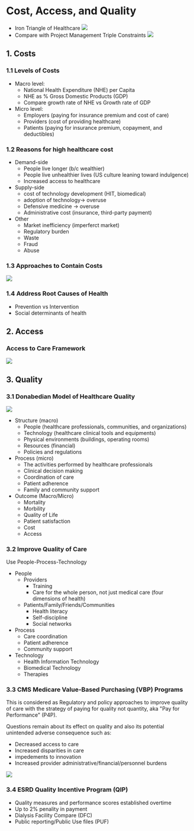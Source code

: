# Cost, Access, and Quality
- Iron Triangle of Healthcare
![](../images/Iron_Triangle_of_Healthcare.png)
- Compare with Project Management Triple Constraints
![](../images/PM-Triple-Constraints.jpg)

## 1. Costs

### 1.1 Levels of Costs
- Macro level: 
    - National Health Expenditure (NHE) per Capita
    - NHE as % Gross Domestic Products (GDP) 
    - Compare growth rate of NHE vs Growth rate of GDP
- Micro level:
    - Employers (paying for insurance premium and cost of care)
    - Providers (cost of providing healthcare)
    - Patients (paying for insurance premium, copayment, and deductibles)

### 1.2 Reasons for high healthcare cost
- Demand-side
    - People live longer (b/c wealthier)
    - People live unhealthier lives (US culture leaning toward indulgence)
    - Increased access to healthcare
- Supply-side
    - cost of technology development (HIT, biomedical)
    - adoption of technology-> overuse
    - Defensive medicine -> overuse
    - Administrative cost (insurance, third-party payment)
- Other
    - Market inefficiency (imperferct market)
    - Regulatory burden
    - Waste
    - Fraud
    - Abuse   

### 1.3 Approaches to Contain Costs
![](../images/cost_containment.jpg)

### 1.4 Address Root Causes of Health 
- Prevention vs Intervention 
- Social determinants of health

## 2. Access

### Access to Care Framework
![](../images/Access_to_Care_Framework.jpg)

## 3. Quality

### 3.1 Donabedian Model of Healthcare Quality
![](../images/donabedian_model.png)

- Structure (macro)
    - People (healthcare professionals, communities, and organizations)
    - Technology (healthcare clinical tools and equipments)
    - Physical environments (buildings, operating rooms)
    - Resources (financial)
    - Policies and regulations
- Process (micro)
    - The activities performed by healthcare professionals
    - Clinical decision making
    - Coordination of care
    - Patient adherence
    - Family and community support
- Outcome (Macro/Micro)
    - Mortality
    - Morbility
    - Quality of Life
    - Patient satisfaction
    - Cost
    - Access


### 3.2 Improve Quality of Care
Use People-Process-Technology 
- People 
    - Providers
        - Training
        - Care for the whole person, not just medical care (four dimensions of health)
    - Patients/Family/Friends/Communities
        - Health literacy
        - Self-discipline
        - Social networks
- Process
    - Care coordination
    - Patient adherence 
    - Community support
- Technology
    - Health Information Technology
    - Biomedical Technology
    - Therapies

### 3.3 CMS Medicare Value-Based Purchasing (VBP) Programs 
This is considered as Regulatory and policy approaches to improve quality of care with the strategy
of paying for quality not quantity, aka "Pay for Performance" (P4P). 

Questions remain about its effect on quality and also its potential unintended adverse consequence such as:
- Decreased access to care
- Increased disparities in care
- impedements to innovation
- Increased provider administrative/financial/personnel burdens

![](../images/CMS_VBP_Programs.jpg)

### 3.4 ESRD Quality Incentive Program (QIP) 
- Quality measures and performance scores established overtime
- Up to 2% penality in payment
- Dialysis Facility Compare (DFC) 
- Public reporting/Public Use files (PUF)
